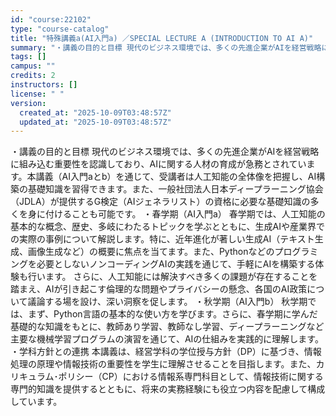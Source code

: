 ```yaml
---
id: "course:22102"
type: "course-catalog"
title: "特殊講義a(AI入門a) ／SPECIAL LECTURE A (INTRODUCTION TO AI A)"
summary: "・講義の目的と目標 現代のビジネス環境では、多くの先進企業がAIを経営戦略に組み込む重要性を認識しており、AIに関する人材の育成が急務とされています。本講義（AI入門aとb）を通じて、受講者は人工知能の全体像を把握し、AI構築の基礎知識を習…"
tags: []
campus: ""
credits: 2
instructors: []
license: " "
version:
  created_at: "2025-10-09T03:48:57Z"
  updated_at: "2025-10-09T03:48:57Z"
---
```


・講義の目的と目標 現代のビジネス環境では、多くの先進企業がAIを経営戦略に組み込む重要性を認識しており、AIに関する人材の育成が急務とされています。本講義（AI入門aとb）を通じて、受講者は人工知能の全体像を把握し、AI構築の基礎知識を習得できます。また、一般社団法人日本ディープラーニング協会（JDLA）が提供するG検定（AIジェネラリスト）の資格に必要な基礎知識の多くを身に付けることも可能です。 ・春学期（AI入門a） 春学期では、人工知能の基本的な概念、歴史、多岐にわたるトピックを学ぶとともに、生成AIや産業界での実際の事例について解説します。特に、近年進化が著しい生成AI（テキスト生成、画像生成など）の概要に焦点を当てます。また、Pythonなどのプログラミングを必要としないノンコーディングAIの実践を通じて、手軽にAIを構築する体験も行います。 さらに、人工知能には解決すべき多くの課題が存在することを踏まえ、AIが引き起こす倫理的な問題やプライバシーの懸念、各国のAI政策について議論する場を設け、深い洞察を促します。 ・秋学期（AI入門b） 秋学期では、まず、Python言語の基本的な使い方を学びます。さらに、春学期に学んだ基礎的な知識をもとに、教師あり学習、教師なし学習、ディープラーニングなど主要な機械学習プログラムの演習を通じて、AIの仕組みを実践的に理解します。 ・学科方針との連携 本講義は、経営学科の学位授与方針（DP）に基づき、情報処理の原理や情報技術の重要性を学生に理解させることを目指します。また、カリキュラム･ポリシー（CP）における情報系専門科目として、情報技術に関する専門的知識を提供するとともに、将来の実務経験にも役立つ内容を配慮して構成しています。
